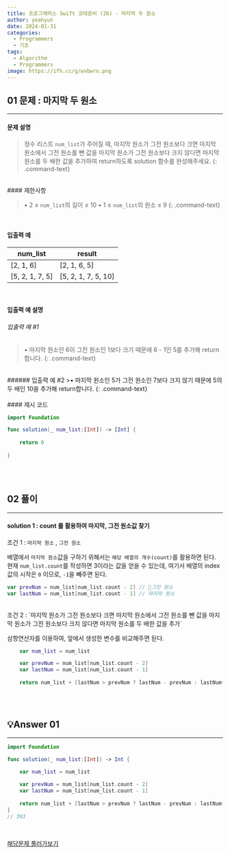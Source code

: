 ```yaml
---
title: 프로그래머스 Swift 코테준비 (26) - 마지막 두 원소
author: yeahyun
date: 2024-01-31
categories:
  - Programmers
  - 기초
tags:
  - Algorithm
  - Programmers
image: https://ifh.cc/g/wvbwro.png
---
```

## 01 문제 : 마지막 두 원소

---
#### 문제 설명

>정수 리스트 `num_list`가 주어질 때, 마지막 원소가 그전 원소보다 크면 마지막 원소에서 그전 원소를 뺀 값을 마지막 원소가 그전 원소보다 크지 않다면 마지막 원소를 두 배한 값을 추가하여 return하도록 solution 함수를 완성해주세요.
{: .command-text}

<BR>
#### 제한사항

>• 2 ≤ `num_list`의 길이 ≤ 10
>• 1 ≤ `num_list`의 원소 ≤ 9
{: .command-text}
<BR>

#### 입출력 예


|num_list|result|
|---|---|
|[2, 1, 6]|[2, 1, 6, 5]|
|[5, 2, 1, 7, 5]|[5, 2, 1, 7, 5, 10]|

<BR>

#### 입출력 예 설명

###### 입출력 예 #1

>• 마지막 원소인 6이 그전 원소인 1보다 크기 때문에 6 - 1인 5를 추가해 return합니다.
{: .command-text}
<br>
###### 입출력 예 #2
>• 마지막 원소인 5가 그전 원소인 7보다 크지 않기 때문에 5의 두 배인 10을 추가해 return합니다.
{: .command-text}
<br>
<br>
#### 제시 코드

```swift
import Foundation

func solution(_ num_list:[Int]) -> [Int] {
    
    return 0
    
}
```

<br>
<br>

## 02 풀이 
---

#### solution 1 : count 를 활용하여 마지막, 그전 원소값 찾기

조건 1 : `마지막 원소` , `그전 원소`  

배열에서 `마지막 원소`값을 구하기 위해서는 `해당 배열의 개수(count)`를 활용하면 된다. 현재 `num_list.count`를 작성하면 3이라는 값을 얻을 수 있는데, 여기서 배열의 index 값의 시작은 `0` 이므로, `-1`을 빼주면 된다.

```swift
var prevNum = num_list[num_list.count - 2] // 그전 원소
var lastNum = num_list[num_list.count - 1] // 마지막 원소
```

<br>
조건 2 : `마지막 원소가 그전 원소보다 크면 마지막 원소에서 그전 원소를 뺀 값을 마지막 원소가 그전 원소보다 크지 않다면 마지막 원소를 두 배한 값을 추가`

삼항연산자를 이용하여, 앞에서 생성한 변수를 비교해주면 된다.

```swift
    var num_list = num_list

    var prevNum = num_list[num_list.count - 2]
    var lastNum = num_list[num_list.count - 1]
    
    return num_list + [lastNum > prevNum ? lastNum - prevNum : lastNum*2]
```

<br>
<br>

## 💡Answer 01
---

```swift
import Foundation

func solution(_ num_list:[Int]) -> Int {
    
    var num_list = num_list

    var prevNum = num_list[num_list.count - 2]
    var lastNum = num_list[num_list.count - 1]
    
    return num_list + [lastNum > prevNum ? lastNum - prevNum : lastNum*2]
}
// 393

```

<br>

[해당문제 풀러가보기](https://school.programmers.co.kr/learn/courses/30/lessons/181927)




